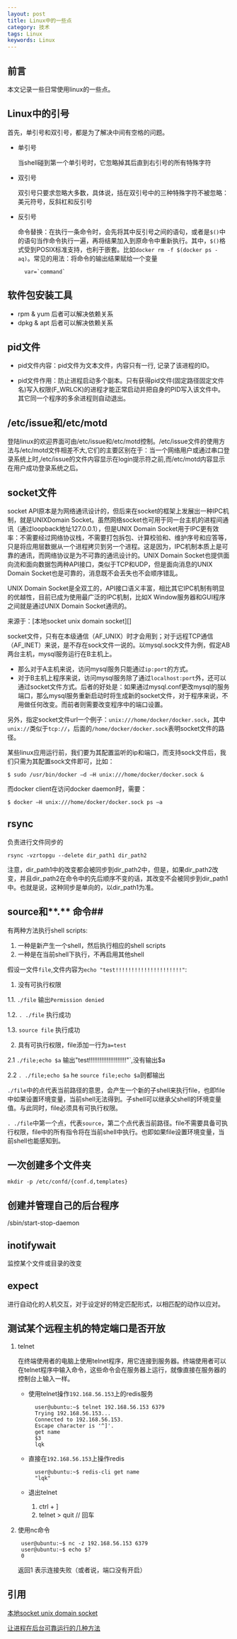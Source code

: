 ```yaml
---
layout: post
title: Linux中的一些点
category: 技术
tags: Linux
keywords: Linux
---
```


## 前言 ##
本文记录一些日常使用linux的一些点。

## Linux中的引号 ##

首先，单引号和双引号，都是为了解决中间有空格的问题。

- 单引号

	当shell碰到第一个单引号时，它忽略掉其后直到右引号的所有特殊字符

- 双引号

	双引号只要求忽略大多数，具体说，括在双引号中的三种特殊字符不被忽略：美元符号，反斜杠和反引号

- 反引号

    命令替换：在执行一条命令时，会先将其中反引号之间的语句，或者是`$()`中的语句当作命令执行一遍，再将结果加入到原命令中重新执行。其中，`$()`格式受到POSIX标准支持，也利于嵌套。比如`docker rm -f $(docker ps -aq)`。常见的用法：将命令的输出结果赋给一个变量
        
        var=`command`
        
## 软件包安装工具

- rpm & yum     后者可以解决依赖关系
- dpkg & apt    后者可以解决依赖关系

## pid文件 ##

- pid文件内容：pid文件为文本文件，内容只有一行, 记录了该进程的ID。 

- pid文件作用：防止进程启动多个副本。只有获得pid文件(固定路径固定文件名)写入权限(F_WRLCK)的进程才能正常启动并把自身的PID写入该文件中。其它同一个程序的多余进程则自动退出。

## /etc/issue和/etc/motd ##

登陆linux的欢迎界面可由/etc/issue和/etc/motd控制。/etc/issue文件的使用方法与/etc/motd文件相差不大,它们的主要区别在于：当一个网络用户或通过串口登录系统上时,/etc/issue的文件内容显示在login提示符之前,而/etc/motd内容显示在用户成功登录系统之后。

## socket文件 ##

socket API原本是为网络通讯设计的，但后来在socket的框架上发展出一种IPC机制，就是UNIXDomain Socket。虽然网络socket也可用于同一台主机的进程间通讯（通过loopback地址127.0.0.1），但是UNIX Domain Socket用于IPC更有效率：不需要经过网络协议栈，不需要打包拆包、计算校验和、维护序号和应答等，只是将应用层数据从一个进程拷贝到另一个进程。这是因为，IPC机制本质上是可靠的通讯，而网络协议是为不可靠的通讯设计的。UNIX Domain Socket也提供面向流和面向数据包两种API接口，类似于TCP和UDP，但是面向消息的UNIX Domain Socket也是可靠的，消息既不会丢失也不会顺序错乱。

UNIX Domain Socket是全双工的，API接口语义丰富，相比其它IPC机制有明显的优越性，目前已成为使用最广泛的IPC机制，比如X Window服务器和GUI程序之间就是通过UNIX Domain Socket通讯的。

来源于：[本地socket unix domain socket][]

socket文件，只有在本级通信（AF_UNIX）时才会用到；对于远程TCP通信（AF_INET）来说，是不存在sock文件一说的。以mysql.sock文件为例，假定AB两台主机，mysql服务运行在B主机上。

- 那么对于A主机来说，访问mysql服务只能通过`ip:port`的方式。
- 对于B主机上程序来说，访问mysql服务除了通过`localhost:port`外，还可以通过socket文件方式。后者的好处是：如果通过mysql.conf更改mysql的服务端口，那么mysql服务重新启动时将生成新的socket文件，对于程序来说，不用做任何改变。而前者则需要改变程序中的端口设置。

另外，指定socket文件url一个例子：`unix:///home/docker/docker.sock`，其中`unix://`类似于`tcp://`，后面的`/home/docker/docker.sock`表明socket文件的路径。

某些linux应用运行前，我们要为其配置监听的ip和端口，而支持sock文件后，我们只需为其配置sock文件即可，比如：

    $ sudo /usr/bin/docker –d –H unix:///home/docker/docker.sock &

而docker client在访问docker daemon时，需要：

    $ docker –H unix:///home/docker/docker.sock ps –a

## rsync

负责进行文件同步的

`rsync -vzrtopgu --delete dir_path1 dir_path2`

注意，dir_path1中的改变都会被同步到dir_path2中，但是，如果dir_path2改变，并且dir_path2在命令中的先后顺序不变的话，其改变不会被同步到dir_path1中。也就是说，这种同步是单向的，以dir_path1为准。

## source和**.** 命令##

有两种方法执行shell scripts:

1. 一种是新产生一个shell，然后执行相应的shell scripts
2. 一种是在当前shell下执行，不再启用其他shell

假设一文件`file`,文件内容为`echo "test!!!!!!!!!!!!!!!!!!!!!"`:

1. 没有可执行权限

  1.1. `./file` 输出`Permission denied`
  
  1.2. `. ./file` 执行成功
  
  1.3. `source file` 执行成功
  
2. 具有可执行权限，file添加一行为`a=test`

  2.1 `./file;echo $a` 输出"test!!!!!!!!!!!!!!!!!!!!!"`,没有输出$a
  
  2.2 `. ./file;echo $a` he `source file;echo $a`则都输出
  
`./file`中的点代表当前路径的意思，会产生一个新的子shell来执行file，也即file中如果设置环境变量，当前shell无法得到。子shell可以继承父shell的环境变量值。与此同时，file必须具有可执行权限。

`. ./file`中第一个点，代表`source`，第二个点代表当前路径。file不需要具备可执行权限，file中的所有指令将在当前shell中执行。也即如果file设置环境变量，当前shell也能感知到。 

## 一次创建多个文件夹

    mkdir -p /etc/confd/{conf.d,templates}
    
## 创建并管理自己的后台程序

/sbin/start-stop-daemon

## inotifywait

监控某个文件或目录的改变

## expect

进行自动化的人机交互，对于设定好的特定匹配形式，以相匹配的动作以应对。

## 测试某个远程主机的特定端口是否开放

1. telnet

    在终端使用者的电脑上使用telnet程序，用它连接到服务器。终端使用者可以在telnet程序中输入命令，这些命令会在服务器上运行，就像直接在服务器的控制台上输入一样。
    
    - 使用telnet操作`192.168.56.153`上的redis服务
    
            user@ubuntu:~$ telnet 192.168.56.153 6379
            Trying 192.168.56.153...
            Connected to 192.168.56.153.
            Escape character is '^]'.
            get name
            $3
            lqk
            
    - 直接在`192.168.56.153`上操作redis

            user@ubuntu:~$ redis-cli get name
            "lqk"
            
    - 退出telnet

        1. ctrl + ]
        2. telnet > quit    // 回车


2. 使用nc命令

        user@ubuntu:~$ nc -z 192.168.56.153 6379
        user@ubuntu:~$ echo $?
        0
        
    返回1 表示连接失败（或者说，端口没有开启）

## 引用

[本地socket unix domain socket](http://blog.csdn.net/bingqingsuimeng/article/details/8470029)

[让进程在后台可靠运行的几种方法
](https://www.ibm.com/developerworks/cn/linux/l-cn-nohup/)